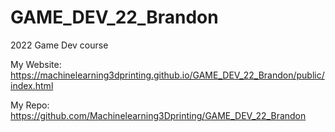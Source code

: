 # GAME_DEV_22_Brandon
2022 Game Dev course


My Website:
https://machinelearning3dprinting.github.io/GAME_DEV_22_Brandon/public/index.html

My Repo:
https://github.com/Machinelearning3Dprinting/GAME_DEV_22_Brandon
